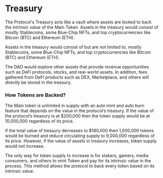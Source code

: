 # Treasury

The Protocol's Treasury acts like a vault where assets are locked to back the intrinsic value of the Main Token. Assets in the treasury would consist of mostly Stablecoins, some Blue-Chip NFTs, and top cryptocurrencies like Bitcoin (BTC) and Ethereum (ETH).

Assets in the treasury would consist of but are not limited to, mostly Stablecoins, some Blue-Chip NFTs, and top cryptocurrencies like Bitcoin (BTC) and Ethereum (ETH).

The DAO would explore other assets that provide revenue opportunities such as DeFI protocols, stocks, and real-world assets. In addition, fees gathered from DeFI products such as DEX, Marketplace, and others will directly be stored in the treasury.

### How Tokens are Backed?

The Main token is unlimited in supply with an auto mint and auto burn feature that depends on the value in the protocol’s treasury. If the value of the protocol’s treasury is at $200,000 then the token supply would be at 10,000,000 regardless of its price.

If the total value of treasury decreases to $180,000 then 1,000,000 tokens would be burned and reduce circulating supply to 9,000,000 regardless of its price. However, if the value of assets in treasury increases, token supply would not increase.

The only way for token supply to increase is for stakers, gamers, media consumers, and others to mint Token and pay for its intrinsic value in the process. This method allows the protocol to back every token based on its intrinsic value.
